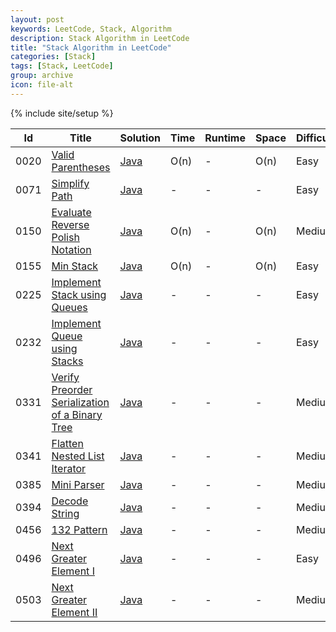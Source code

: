 ```yaml
---
layout: post
keywords: LeetCode, Stack, Algorithm
description: Stack Algorithm in LeetCode
title: "Stack Algorithm in LeetCode"
categories: [Stack]
tags: [Stack, LeetCode]
group: archive
icon: file-alt
---
```

{% include site/setup %}

|Id  | Title  | Solution   | Time | Runtime |  Space | Difficulty  | Catagory|
 ------------ | ------------ | ------------ | ------------ | ------------ | ------------ | ------------ | ------------
|0020|[Valid Parentheses](https://leetcode.com/problems/valid-parentheses/) | [Java](https://e.srl/leetcode-20/)  | O(n) |-| O(n)  |  Easy |Stack|
|0071|[Simplify Path](https://leetcode.com/problems/simplify-path/) | [Java](https://e.srl/leetcode-71/)  |-|-|-|  Easy |Stack|
|0150|[Evaluate Reverse Polish Notation](https://leetcode.com/problems/evaluate-reverse-polish-notation/) | [Java](https://e.srl/leetcode-150/)  | O(n) |-| O(n)  |  Medium |Stack|
|0155|[Min Stack](https://leetcode.com/problems/min-stack) | [Java](https://e.srl/leetcode-155/)  | O(n) |-| O(n)  |  Easy |Stack|
|0225|[Implement Stack using Queues](https://leetcode.com/problems/implement-stack-using-queues/) | [Java](https://e.srl/leetcode-225/)  |-|-|-|  Easy |Stack|
|0232|[Implement Queue using Stacks](https://leetcode.com/problems/implement-queue-using-stacks/) | [Java](https://e.srl/leetcode-232/)  |-|-|-|  Easy |Stack|
|0331|[Verify Preorder Serialization of a Binary Tree](https://leetcode.com/problems/verify-preorder-serialization-of-a-binary-tree/) | [Java](https://e.srl/leetcode-331/)  |-|-|-|  Medium |Stack|
|0341|[Flatten Nested List Iterator](https://leetcode.com/problems/flatten-nested-list-iterator) | [Java](https://e.srl/leetcode-341/)  |-|-|-|  Medium |Stack|
|0385|[Mini Parser](https://leetcode.com/problems/mini-parser) | [Java](https://e.srl/leetcode-385/)  |-|-|-|  Medium |Stack|
|0394|[Decode String](https://leetcode.com/problems/decode-string/) | [Java](https://e.srl/leetcode-394/)  |-|-|-|  Medium |Stack|
|0456|[132 Pattern](https://leetcode.com/problems/132-pattern/) | [Java](https://e.srl/leetcode-456/)  |-|-|-|  Medium |Stack|
|0496|[Next Greater Element I](https://leetcode.com/problems/next-greater-element-i/) | [Java](https://e.srl/leetcode-496/)  |-|-|-|  Easy |Stack|
|0503|[Next Greater Element II](https://leetcode.com/problems/next-greater-element-ii/) | [Java](https://e.srl/leetcode-503/)  |-|-|-|  Medium |Stack|











